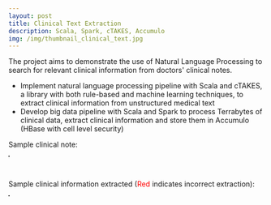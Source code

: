 ```yaml
---
layout: post
title: Clinical Text Extraction
description: Scala, Spark, cTAKES, Accumulo
img: /img/thumbnail_clinical_text.jpg
---
```


The project aims to demonstrate the use of Natural Language Processing to search for relevant clinical information from doctors' clinical notes.
- Implement natural language processing pipeline with Scala and cTAKES, a library with both rule-based and machine learning techniques, to extract clinical information from unstructured medical text
- Develop big data pipeline with Scala and Spark to process Terrabytes of clinical data, extract clinical information and store them in Accumulo (HBase with cell level security)

<div>
    <p>Sample clinical note:</p>
	<img class="col" src="{{ site.baseurl }}/img/clinical_text.jpg" alt="" title="Clinical Text" border="1"/>
</div>

&nbsp;
&nbsp;
<div>
    <p>Sample clinical information extracted (<span style="color:red;">Red</span> indicates incorrect extraction):</p>
	<img class="col" src="{{ site.baseurl }}/img/clinical_concep_extraction.jpg" alt="" title="Clinical Text Extraction" border="1"/>
</div>